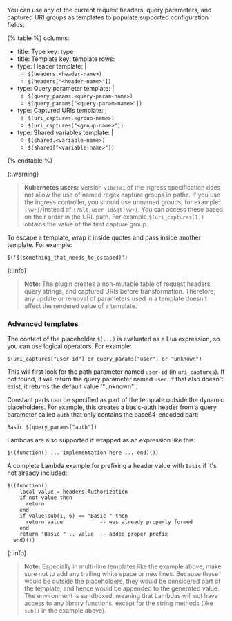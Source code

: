 You can use any of the current request headers, query parameters, and captured URI
groups as templates to populate supported configuration fields.

{% table %}
columns:
  - title: Type
    key: type
  - title: Template
    key: template
rows:
  - type: Header
    template: |
      * `$(headers.<header-name>)`
      * `$(headers["<header-name>"])`
  - type: Query parameter
    template: |
      * `$(query_params.<query-param-name>)`
      * `$(query_params["<query-param-name>"])`
  - type: Captured URIs
    template: |
      * `$(uri_captures.<group-name>)`
      * `$(uri_captures["<group-name>"])`
  - type: Shared variables
    template: |
      * `$(shared.<variable-name>)`
      * `$(shared["<variable-name>"])`
    
{% endtable %}

{:.warning}
> **Kubernetes users:** Version `v1beta1` of the Ingress specification does not allow the use of named regex capture groups in paths.
If you use the ingress controller, you should use unnamed groups, for example:`(\w+)/`instead of `(?&lt;user_id&gt;\w+)`. 
You can access these based on their order in the URL path. 
For example `$(uri_captures[1])` obtains the value of the first capture group.

To escape a template, wrap it inside quotes and pass inside another template.
For example:

```
$('$(something_that_needs_to_escaped)')
```

{:.info}
> **Note:** The plugin creates a non-mutable table of request headers, query strings, and captured URIs before transformation. Therefore, any update or removal of parameters used in a template doesn't affect the rendered value of a template.

### Advanced templates

The content of the placeholder `$(...)` is evaluated as a Lua expression, so you can use logical operators. For example:

```
$(uri_captures["user-id"] or query_params["user"] or "unknown")
```

This will first look for the path parameter named `user-id` (in `uri_captures`). If not found, it will
return the query parameter named `user`. If that also doesn't exist, it returns the default
value '"unknown"'.

Constant parts can be specified as part of the template outside the dynamic
placeholders. For example, this creates a basic-auth header from a query parameter
called `auth` that only contains the base64-encoded part:

```
Basic $(query_params["auth"])
```

Lambdas are also supported if wrapped as an expression like this:

```
$((function() ... implementation here ... end)())
```

A complete Lambda example for prefixing a header value with `Basic` if it's not
already included:

```
$((function()
    local value = headers.Authorization
    if not value then
      return
    end
    if value:sub(1, 6) == "Basic " then
      return value            -- was already properly formed
    end
    return "Basic " .. value  -- added proper prefix
  end)())
```

{:.info}
> **Note:** Especially in multi-line templates like the example above, make sure not
to add any trailing white space or new lines. Because these would be outside the
placeholders, they would be considered part of the template, and hence would be
appended to the generated value.
The environment is sandboxed, meaning that Lambdas will not have access to any
library functions, except for the string methods (like `sub()` in the example
above).